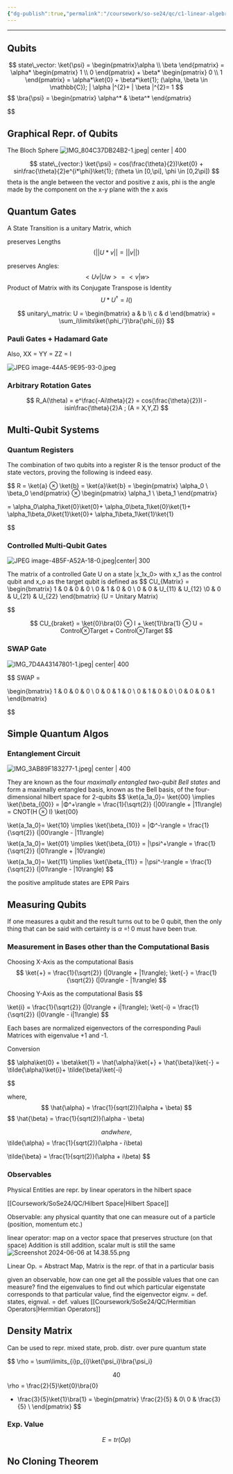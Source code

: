 ```yaml
---
{"dg-publish":true,"permalink":"/coursework/so-se24/qc/c1-linear-algebra-of-qubits/","noteIcon":""}
---
```


---
## Qubits
$$ state\_vector:  \ket{\psi} = \begin{pmatrix}\alpha \\ \beta \end{pmatrix} = \alpha* \begin{pmatrix} 1 \\ 0 \end{pmatrix} + \beta* \begin{pmatrix} 0 \\ 1 \end{pmatrix}
= \alpha*\ket{0} + \beta*\ket{1}; (\alpha, \beta \in \mathbb{C}); | \alpha |^{2}+ | \beta |^{2}= 1
$$
$$ \bra{\psi} = 
\begin{pmatrix} \alpha^* & \beta^* \end{pmatrix}

$$
## Graphical Repr. of Qubits

The Bloch Sphere
![IMG_804C37DB24B2-1.jpeg| center | 400](/img/user/Attachments/IMG_804C37DB24B2-1.jpeg)


$$ state\_{vector:} \ket{\psi} = cos(\frac{\theta}{2})\ket{0} + sin\frac{\theta}{2}e^{i*\phi}\ket{1};  (\theta \in [0,\pi], \phi \in [0,2\pi]) $$
	theta is the angle between the vector and positive z axis,
	phi is the angle made by the component on the x-y plane with the x axis


## Quantum Gates

A State Transition is a unitary Matrix, which 

preserves Lengths
$$ (||U * v|| = ||v||) $$

preserves Angles:
$$<Uv | Uw> = <v | w>$$
Product of Matrix with its Conjugate Transpose is Identity
$$
U * U^{†} = I () 
$$

$$ unitary\_matrix: U = \begin{bmatrix}
a & b \\
c & d
\end{bmatrix} 
= \sum_i\limits\ket{\phi_i'}\bra{\phi_{i}}
  $$

### Pauli Gates + Hadamard Gate


Also, XX = YY = ZZ = I 

![JPEG image-44A5-9E95-93-0.jpeg](/img/user/Attachments/JPEG%20image-44A5-9E95-93-0.jpeg)





### Arbitrary Rotation Gates

$$ R_A(\theta)
= e^\frac{-Ai\theta}{2}
= cos(\frac{\theta}{2})I - isin\frac{\theta}{2}A 
; (A = X,Y,Z)
$$





## Multi-Qubit Systems

### Quantum Registers

The combination of two qubits into a register R is the tensor product of the state vectors, proving the following is indeed easy. 

$$ R = \ket{a} ⊗ \ket{b} = \ket{a}\ket{b}
= \begin{pmatrix}
\alpha_0 \\
\beta_0
\end{pmatrix}
⊗
 \begin{pmatrix}
\alpha_1 \\
\beta_1
\end{pmatrix}

= 
\alpha_0\alpha_1\ket{0}\ket{0}+
\alpha_0\beta_1\ket{0}\ket{1}+
\alpha_1\beta_0\ket{1}\ket{0}+
\alpha_1\beta_1\ket{1}\ket{1}

$$

### Controlled Multi-Qubit Gates

![JPEG image-4B5F-A52A-18-0.jpeg|center| 300](/img/user/Attachments/JPEG%20image-4B5F-A52A-18-0.jpeg)

The matrix of a controlled Gate U on a state |x_1x_0> with x_1  as the control qubit and x_o as the target qubit is defined as 
$$ CU_{Matrix}
= \begin{bmatrix}
1 & 0 & 0 & 0 \\
0 & 1 & 0 & 0 \\  0 & 0 & U_{11} & U_{12} \\0 & 0 & U_{21} & U_{22}
\end{bmatrix} (U = Unitary Matrix)

$$

$$ CU_{braket} = \ket{0}\bra{0} ⊗ I + \ket{1}\bra{1} ⊗ U = Control⊗Target + Control⊗Target  $$


### SWAP Gate

![IMG_7D4A43147801-1.jpeg| center| 400](/img/user/Attachments/IMG_7D4A43147801-1.jpeg)


$$ SWAP = 

\begin{bmatrix}
1 & 0 & 0 & 0 \\
0 & 0 & 1 & 0 \\  0 & 1 & 0 & 0 \\ 0 & 0 & 0 & 1
\end{bmatrix}


$$


## Simple Quantum Algos

### Entanglement Circuit

![IMG_3AB89F183277-1.jpeg| center | 400](/img/user/Attachments/IMG_3AB89F183277-1.jpeg)

They are known as the four _maximally entangled two-qubit Bell states_ and form a maximally entangled basis, known as the Bell basis, of the four-dimensional hilbert space for 2-qubits
$$ 
\ket{a_1a_0}= \ket{00} \implies \ket{\beta_{00}} 
= |Φ^+\rangle = \frac{1}{\sqrt{2}} (|00\rangle + |11\rangle) 
= CNOT(H ⊗ I) \ket{00}

$$
$$
\ket{a_1a_0}= \ket{10} \implies \ket{\beta_{10}} 
= |Φ^-\rangle = \frac{1}{\sqrt{2}} (|00\rangle - |11\rangle) 
$$
$$\ket{a_1a_0}= \ket{01} \implies \ket{\beta_{01}} 
= |\psi^+\rangle = \frac{1}{\sqrt{2}} (|01\rangle + |10\rangle) 
$$
$$
\ket{a_1a_0}= \ket{11} \implies \ket{\beta_{11}} 
= |\psi^-\rangle = \frac{1}{\sqrt{2}} (|01\rangle - |10\rangle) 
$$

the positive amplitude states are EPR Pairs

## Measuring Qubits

If one measures a qubit and the result turns out to be 0 qubit, then the only thing that can be said with certainty is $\alpha$ =! 0 must have been true. 


### Measurement in Bases other than the Computational Basis

Choosing X-Axis as the computational Basis
$$ \ket{+} = \frac{1}{\sqrt{2}} (|0\rangle + |1\rangle);
\ket{-} = \frac{1}{\sqrt{2}} (|0\rangle - |1\rangle)
$$


Choosing Y-Axis as the computational Basis
$$ 

 \ket{i} = \frac{1}{\sqrt{2}} (|0\rangle + i|1\rangle);
\ket{-i} = \frac{1}{\sqrt{2}} (|0\rangle - i|1\rangle)
$$



Each bases are normalized eigenvectors of the corresponding Pauli Matrices with eigenvalue +1 and -1.


Conversion 

$$ 
\alpha\ket{0} + \beta\ket{1}
= \hat{\alpha}\ket{+} + \hat{\beta}\ket{-} 
= \tilde{\alpha}\ket{i}+  \tilde{\beta}\ket{-i}

$$

where, 
$$ 
\hat{\alpha} = \frac{1}{sqrt(2)}(\alpha + \beta)
$$$$
\hat{\beta} = \frac{1}{sqrt(2)}(\alpha - \beta)

$$
and where, 
$$
\tilde{\alpha}
=  \frac{1}{sqrt(2)}(\alpha - i\beta)



$$
$$
\tilde{\beta} =  \frac{1}{sqrt(2)}(\alpha + i\beta)
$$



### Observables

Physical Entities are repr. by linear operators in the hilbert space

[[Coursework/SoSe24/QC/Hilbert Space\|Hilbert Space]]

Observable: any physical quantity that one can measure out of a particle (position, momentum etc.)

linear operator: map on a vector space that preserves structure (on that space)
Addition is still addition, scalar mult is still the same
![Screenshot 2024-06-06 at 14.38.55.png](/img/user/Attachments/Screenshot%202024-06-06%20at%2014.38.55.png)

Linear Op. = Abstract Map, Matrix is the repr. of that in a particular basis


given an observable, how can one get all the possible values that one can measure?  find the eigenvalues
to find out which particular eigenstate corresponds to that particular value, find the eigenvector
eignv. = def. states, eignval. = def. values
[[Coursework/SoSe24/QC/Hermitian Operators\|Hermitian Operators]]


## Density Matrix
Can be used to repr. mixed state, prob. distr. over pure quantum state

$$ 
\rho = \sum\limits_{i}p_{i}\ket{\psi_i}\bra{\psi_i}

$$
40% of 0 and 60 of 1 would look like
$$ \rho = \frac{2}{5}\ket{0}\bra{0}
+  \frac{3}{5}\ket{1}\bra{1}
= \begin{pmatrix}   \frac{2}{5} & 0\\ 0 & \frac{3}{5}  \\  \end{pmatrix}
$$

### Exp. Value


$$ E = tr(O\rho)$$
## No Cloning Theorem 

